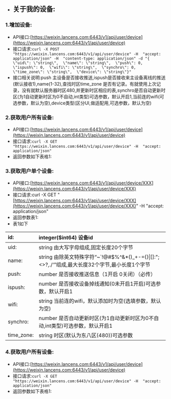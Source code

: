 * ## 关于我的设备:

### 1.增加设备:

* API接口:[https://weixin.lancens.com:6443/v1/api/user/device](https://weixin.lancens.com:6443/v1/api/user/device)
* 接口请求:`curl -X POST "https://weixin.lancens.com:6443/v1/api/user/device" -H  "accept: application/json" -H  "content-type: application/json" -d "{  \"uid\": \"string\",  \"name\": \"string\",  \"push\": 0,  \"ispush\": 0,  \"wifi\": \"string\",  \"synchro\": 0,  \"time_zone\": \"string\",  \"device\": \"string\"}"`
* 接口相关说明:push 主设备是否接收推送,ispush是否接收来主设备离线的推送\(默认接收1\),name\(1-32\),查找时区time\_zone 是否有记录。有就使用上次记录，没有就默认服务器时区480,并更新时区相应的表,synchro是否自动更新时区\(为1自动更新时区为0不自动,int类型\)可选参数，默认开启1,当前连的wifi\(可选参数，默认为空\),device类型\(区分UI,做适配用,可选参数，默认为空\)

### 2.获取用户所有设备:

* API接口:[https://weixin.lancens.com:6443/v1/api/user/device](https://weixin.lancens.com:6443/v1/api/user/device)
* 接口请求:`curl -X GET "https://weixin.lancens.com:6443/v1/api/user/device" -H  "accept: application/json"`
* 返回参数如下表格1:

### 3.获取用户单个设备:

* API接口:[https://weixin.lancens.com:6443/v1/api/user/device/XXX](https://weixin.lancens.com:6443/v1/api/user/device/XXX)
* 接口请求:curl -X GET "[https://weixin.lancens.com:6443/v1/api/user/device/XXX](https://weixin.lancens.com:6443/v1/api/user/device/XXX)" -H  "accept: application/json"
* 返回参数表1:
* 表1如下

| id: | integer\($int64\) 设备id |
| :--- | :--- |
| uid: | string 由大写字母组成,固定长度20个字节 |
| name: | string 由除英文特殊字符“~\`!@\#$%^&\*\(\)\_+-={}\|\[\]\:";&lt;&gt;?,./‘”组成,最大长度32个字节,最小长度1个字节 |
| push: | number 是否接收推送信息（1开启 0关闭）（必传） |
| ispush: | number 是否接收设备掉线通知\(0未开启1开启\)可选参数，默认开启1 |
| wifi: | string 当前连的wifi，默认添加时为空\(选填参数，默认为空\) |
| synchro: | number 是否自动更新时区\(为1自动更新时区为0不自动,int类型\)可选参数，默认开启1 |
| time\_zone: | string 时区\(默认为东八区\(480\)\)可选参数 |

### 4.获取用户所有设备:

* API接口:[https://weixin.lancens.com:6443/v1/api/user/device](https://weixin.lancens.com:6443/v1/api/user/device)
* 接口请求:`curl -X GET "https://weixin.lancens.com:6443/v1/api/user/device" -H  "accept: application/json"`
* 返回参数如下表格1:



